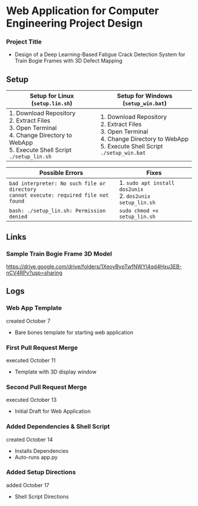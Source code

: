 # **Web Application for Computer Engineering Project Design**
### Project Title
  - Design of a Deep Learning-Based Fatigue Crack Detection System for Train Bogie Frames with 3D Defect Mapping

## Setup
| Setup for Linux (`setup.lin.sh`)| Setup for Windows (`setup_win.bat`)|
|---------------------------------|------------------------------------|
|  1. Download Repository<br>  2. Extract Files<br>  3. Open Terminal<br>   4. Change Directory to WebApp<br>  5. Execute Shell Script `./setup_lin.sh`|  1. Download Repository<br>  2. Extract Files<br> 3. Open Terminal<br>  4. Change Directory to WebApp<br>  5. Execute Shell Script `./setup_win.bat`|

|Possible Errors| Fixes |
|---------------|-------|
|`bad interpreter: No such file or directory`<br>`cannot execute: required file not found`|1. `sudo apt install dos2unix`<br>2. `dos2unix setup_lin.sh`|
|`bash: ./setup_lin.sh: Permission denied`|`sudo chmod +x setup_lin.sh`|

## Links
### Sample Train Bogie Frame 3D Model
https://drive.google.com/drive/folders/1XeoyBypTwfNWYl4qd4Hxu3EB-nCV4RPv?usp=sharing 

## Logs
### Web App Template
created October 7
  - Bare bones template for starting web application

### First Pull Request Merge
executed October 11
  - Template with 3D display window

### Second Pull Request Merge
executed October 13
  - Initial Draft for Web Application

### Added Dependencies & Shell Script 
created October 14
  - Installs Dependencies
  - Auto-runs app.py

### Added Setup Directions
added October 17
  - Shell Script Directions
